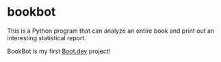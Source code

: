 # bookbot

 This is a Python program that can analyze an entire book and print out an interesting statistical report.

 BookBot is my first [Boot.dev](https://www.boot.dev) project!
